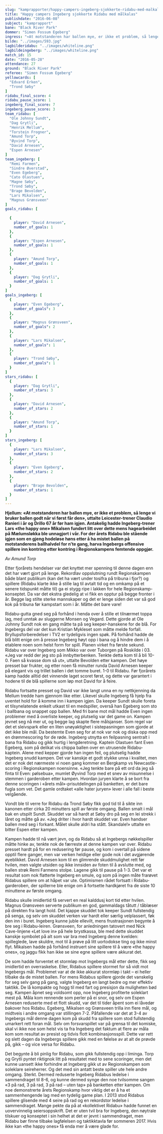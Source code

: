 ```yaml
---
slug: "kamprapporter/happy-campers-ingeberg-sjokkerte-ridabu-med-malkalas"
title: "Happy campers Ingeberg sjokkerte Ridabu med målkalas"
publishdate: "2016-06-08"
subject: "kamprapport"
bane: "Black River Park"
dommer: "Simen Fossum Egeberg"
ingress: "«At motstanderen har ballen mye, er ikke et problem, så lenge vi bruker ballen godt når vi først får den», uttalte Leicester-trener Claudio Ranieri i år og Drillo 67 år før ham igjen. Antakelig hadde Ingeberg-trener Lars «the happy one» Mikalsen fundert litt over dette mens hagearbeidet på Mælumsløkka ble unnagjort i vår. For der årets Ridabu ble stående igjen som en gjeng hodeløse høns etter å ha mistet ballen på motstanderens ballhalvdel for n’te gang, harva Ingebergs offensive spillere inn kontring etter kontring i Regionskampens femtende oppgjør."
bilde: "../images/593.jpg"
lagbilderidabu: "../images/whiteline.png"
lagbildeingeberg: "../images/whiteline.png"
match_id: 15
date: "2016-05-28"
attendance: 27
ground: "Black River Park"
referee: "Simen Fossum Egeberg"
yellowcards: [
  "Edvard Erken",
  "Trond Søby"
]
ridabu_final_score: 4
ridabu_pause_score: 1
ingeberg_final_score: 7
ingeberg_pause_score: 3
team_ridabu: [
  "Ole Johnny Sundt",
  "Dag Grytli",
  "Henrik Mellum",
  "Torstein Frogner",
  "Amund Torp",
  "Øyvind Torp",
  "David Arnesen",
  "Espen Arnesen"
]
team_ingeberg: [
  "Remi Farmen",
  "Sindre Øverstad",
  "Even Egeberg",
  "Cato Olastuen",
  "Magne Søby",
  "Trond Søby",
  "Brage Bevolden",
  "Lars Mikalsen",
  "Magnus Grønsveen"
]
goals_ridabu: [
  
  {
    player: "David Arnesen",
    number_of_goals: 1
  },
  {
    player: "Espen Arnesen",
    number_of_goals: 1
  },
  {
    player: "Amund Torp",
    number_of_goals: 1
  },
  {
    player: "Dag Grytli",
    number_of_goals: 1
  }
]
goals_ingeberg: [
  {
    player: "Even Egeberg",
    number_of_goals": 3
  },
  {
    player: "Magnus Grønsveen",
    number_of_goals": 2
  },
  {
    player: "Lars Mikalsen",
    number_of_goals": 1
  },
  {
    player: "Trond Søby",
    number_of_goals": 1
  }
]
stars_ridabu: [
  {
    player: "Dag Grytli",
    number_of_stars: 3
  },
  {
    player: "David Arnesen",
    number_of_stars: 2
  },
  {
    player: "Amund Torp",
    number_of_stars: 1
  }
]
stars_ingeberg: [
  {
    player: "Lars Mikalsen",
    number_of_stars: 3
  },
  {
    player: "Even Egeberg",
    number_of_stars: 2
  },
  {
    player: "Brage Bevolden",
    number_of_stars: 1
  }
]
---
```


**Hjellum: «At motstanderen har ballen mye, er ikke et problem, så lenge vi bruker ballen godt når vi først får den», uttalte Leicester-trener Claudio Ranieri i år og Drillo 67 år før ham igjen. Antakelig hadde Ingeberg-trener Lars «the happy one» Mikalsen fundert litt over dette mens hagearbeidet på Mælumsløkka ble unnagjort i vår. For der årets Ridabu ble stående igjen som en gjeng hodeløse høns etter å ha mistet ballen på motstanderens ballhalvdel for n’te gang, harva Ingebergs offensive spillere inn kontring etter kontring i Regionskampens femtende oppgjør.**

*Av Amund Torp*

Etter fjorårets hendelser var det knyttet mer spenning til denne dagen enn det har vært gjort på lenge. Rekordlav oppslutning rundt Regionskampen både blant publikum (kan det ha vært under tosifra på tribuna i fjor?) og spillere (Ridabu klarte ikke å stille lag til avtalt tid og en omkamp på et senere tidspunkt måtte til) ga ei stygg ripe i lakken for hele Regionskamp-konseptet. Da var det ekstra gledelig at vi fikk en opptur på begge fronter i år. Begge lag stilte sterke mannskaper og det er lenge siden det var så god kok på tribuna før kampstart som i år. Måtte det bare vare!

Ridabu-gutta gned seg på forhånd i henda over å stille et tilnærmet toppa lag, med unntak av sluggerne Monsen og Vegard. Dette gjorde at Ole Johnny Sundt nok en gang måtte ta på seg keeper-hanskene for de blå. For Ingebergs del var det kun Kristian Mykleset som måtte melde forfall. Bryllupsforberedelser i TV2 er tydeligvis ingen spøk. På forhånd hadde de blå blitt enige om å presse Ingeberg høyt opp i bana og å hindre dem i å etablere noen som helst form for spill. Planen virket fra første sekund. Ridabu var over Ingeberg som Mikko var over Tuborgen på Roskilde i 03. «Jeg var redd der jeg sto på innbytterbenken. Tenkte detta kom til å bli 10-0. Faen så kvasse dom så ut», uttalte Bevolden etter kampen. Det høye presset bar frukter, og etter noen få minutter runda David Arnesen keeper på elegant vis og trillet ballen i det tomme buret. 1-0 til Ridabu. Før fjorårets kamp hadde alltid det vinnende laget scoret først, og dette var garantert i hodene til de blå spillerne som løp mot David for å feire.

Ridabu fortsatte presset og David var ikke langt unna en ny nettkjenning da Mellum tredde ham gjennom like etter. Likevel skulle Ingeberg få hjelp fra uventet hold for å komme inn i kampen igjen. Da keeper Sundt skulle foreta et tilsynelatende enkelt utkast til en medspiller, overså han Egeberg som sto i ballbana og snappet opp ballen. Med fri bane mot mål hadde Even ingen problemer med å overliste keeper, og plutselig var det game on. Kampen jevnet seg nå mer ut, og begge lag skapte flere målsjanser. Som regel var det et sleivspark eller en liten unøyaktighet i sistepasningen som gjorde at det ikke ble mål. Da bestemte Even seg for at nok var nok og diska opp med en drømmescoring for de røde. Ingeberg utnytta en feilpasning sentralt i bana fra Ridabu og gikk hurtig i lengderetning. Kaptein Olastuen fant Even Egeberg, som på delikat vis chippa ballen over en utrusende Ridabu-kaptein. Alene med kepper gjorde han ingen feil, og plutselig hadde Ingeberg snudd kampen. Det var kanskje et godt stykke unna i kvalitet, men det er nok det nærmeste vi noen gang kommer en Bergkamp vs Newcastle-scoring i Regionskampen noensinne. «Jeg tenkte bare på ett ord da jeg så finta til Even: pølsebua», mumlet Øyvind Torp med et snev av misunnelse i stemmen i garderoben etter kampen. Hvordan juryen klarte å se bort fra denne scoringen i «årets mål»-prisutdelingen på banketten, er det bare fugla som vet. Det gamle ordtaket «alle hater juryen» lever i alle fall i beste velgående.

Vondt ble til verre for Ridabu da Trond Søby fikk god tid til å sikte inn kanonen etter cirka 20 minutters spill av første omgang. Ballen smalt i mål bak en utspilt Sundt. Skuddet var så hardt at Søby dro på seg en lei strekk i låret og måtte gå av. «Jeg driter i hvor hardt skuddet var. Even handser ballen med seg i forkant. Målet skulle aldri ha stått. Skandale!» uttalte en bitter Espen etter kampen.

Kampen hadde til nå vært jevn, og da Ridabu så at Ingebergs nøkkelspiller måtte hinke av, tenkte nok de færreste at denne kampen var over. Ridabu presset hardt på for en redusering før pause, og kom i overtall på sidene opptil flere ganger, men var verken heldige eller gode nok i det avgjørende øyeblikket. David Arnesen kom til en glimrende skuddmulighet rett før hvilen, men valgte utsiden og ikke innsiden av foten til å avslutte med, og ballen strøk Remi Farmens stolpe. Lagene gikk til pause på 1-3. Det var et resultat som nok flatterte Ingeberg en smule, og som på ingen måte frarøvet Ridabus spillere om at håpet var ute. Optimismen rådet fortsatt i Ridabu-garderoben, der spillerne ble enige om å fortsette hardkjøret fra de siste 10 minuttene av første omgang.

Ridabu skulle imidlertid få servert en real kalddusj kort tid etter hvilen. Magnus Grønsveen serverte publikum en god, gammaldags tåtutt / tåblæser på direkten fra langt hold. Det kjappe skuddet tok keeper Sundt fullstendig på senga, og selv om skuddet verken var hardt eller særlig velplassert, føk den inn i buret. Ingeberg kunne juble ellevilt, mens frustrasjonen begynte å bre seg i Ridabu-leiren. Grønsveen, for anledningen tatovert med Nick Cave-linjene «Let love in» på hele brystkassa, ble med dette skuddet kanskje symbolet på alt som var bra med Ingeberg denne kvelden: spilleglede, lave skuldre, mot til å prøve på litt uortodokse ting og ikke minst flyt. Mikalsen hadde på forhånd instruert sine spillere til å være «the happy ones», og jaggu fikk han ikke se sine egne spillere være akkurat det.

De som hadde forventet et stormløp mot Ingebergs mål etter dette, fikk seg imidlertid en overraskelse. Eller, Ridabus spillere stormet for så vidt mot Ingebergs mål. Problemet var at de ikke akkurat stormløp i takt – ei heller tilbake da de mistet ballen. For mens Ridabus spillere gjorde det vanskelig for seg selv gang på gang, valgte Ingeberg en langt bedre og mer effektiv taktikk. De lå kompakte og hogg til med fart og presisjon da muligheten bød seg. Kampen åpnet seg voldsomt opp, noe Ingeberg profiterte soleklart mest på. Måla kom rennende som perler på ei snor, og selv om Espen Arnesen reduserte med et flott skudd, var det til tider åpent som ei låvedør bakover hos Ridabu. Egeberg, Mikalsen og Grønsveen trilla inn flere mål, og midtveis i andre omgang var stillingen 7-2. Påfallende var det at 3-4 av Ingebergs mål denne dagen kom på skudd fra spillere som stod fullstendig umarkert rett foran mål. Selv om forsvarspillet var på grensa til det komiske, skal vi ikke noe som helst vis ta fra Ingeberg det faktum at flere av måla kom som resultat av presist og tidvis flott kombinasjonsspill. Dette var rett og slett dagen da Ingebergs spillere gikk med en følelse av at alt de prøvde på, gikk – og vice versa for Ridabu.

Det begynte å bli pinlig for Ridabu, som gikk fullstendig opp i liminga. Torp og Grytli pyntet riktignok litt på resultatet med to sene scoringer, men det kunne uansett ikke forhindre at Ingeberg gikk ut av Regionskampen som soleklare seireherrer. Og det med sin antatt beste spiller ute hele andre omgang. Sterkt. Dermed reduserte Ingeberg Ridabus ledelse i sammendraget til 8-6, og kunne dermed synge den noe tvilsomme sangen «3 på rad, 3 på rad, 3 på rad – uten tap» på banketten etter kampen. Om noe demonstrerte årets Regionskamp hvor viktig det er å ha et sammenhengende lag med en tydelig game plan. I 2013 stod Ridabus spillere glisende med 4 seire på rad og en rekordstor ledelse i sammendraget. Mange pekte da på at «kollektivet Ridabu» hadde funnet en uovervinnelig seiersoppskrift. Det er uten tvil bra for Ingeberg, den nøytrale tilskuer og konseptet i sin helhet at det er jevnt i sammendraget, men Ridabu bør finne tilbake lagfølelsen og taktikktavla før sommeren 2017. Hvis ikke kan «the happy ones» få enda mer å være glade for.